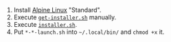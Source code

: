 1. Install [Alpine Linux](https://www.alpinelinux.org/downloads/) "Standard".
2. Execute [`get-installer.sh`](https://github.com/geekylthyosaur/dotfiles/blob/main/alpine-installer/get-installer.sh) manually.
3. Execute [`installer.sh`](https://github.com/geekylthyosaur/dotfiles/blob/main/alpine-installer/installer.sh).
4. Put `*-*-launch.sh` into `~/.local/bin/` and `chmod +x` it.
